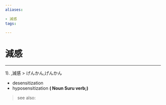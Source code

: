```yaml
---
aliases:
    
- 減感
tags:
    
---
```


# 減感
---
1).
,減感 > げんかん,げんかん

- desensitization
- hyposensitization
**( Noun Suru verb;)**
> see also: 
            